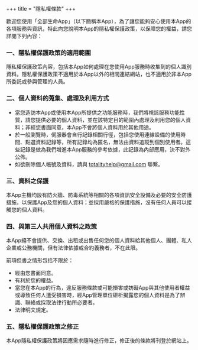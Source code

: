 +++
title = "隱私權條款"
+++

歡迎您使用「全部生命App」（以下簡稱本App），為了讓您能夠安心使用本App的各項服務與資訊，特此向您說明本App的隱私權保護政策，以保障您的權益，請您詳閱下列內容：

### 一、隱私權保護政策的適用範圍

隱私權保護政策內容，包括本App如何處理在您使用App服務時收集到的個人識別資料。隱私權保護政策不適用於本App以外的相關連結網站，也不適用於非本App所委託或參與管理的人員。

### 二、個人資料的蒐集、處理及利用方式

*   當您造訪本App或使用本App所提供之功能服務時，我們將視該服務功能性質，請您提供必要的個人資料，並在該特定目的範圍內處理及利用您的個人資料；非經您書面同意，本App不會將個人資料用於其他用途。
*   於一般瀏覽時，伺服器會自行記錄相關行徑，包括您使用連線設備的使用時間、點選資料記錄等，所有記錄均為匿名，無法由資料追蹤到個別使用者。這些記錄是做為我們增進本App服務的參考依據，此記錄為內部應用，決不對外公佈。
*   如欲刪除個人帳號及資料，請與 totalityhelp@gmail.com 聯繫。

### 三、資料之保護

本App主機均設有防火牆、防毒系統等相關的各項資訊安全設備及必要的安全防護措施，以保護App及您的個人資料；並採用嚴格的保護措施，沒有任何人員可以接觸您的個人資料。

### 四、與第三人共用個人資料之政策

本App絕不會提供、交換、出租或出售任何您的個人資料給其他個人、團體、私人企業或公務機關，但有法律依據或合約義務者，不在此限。

前項但書之情形包括不限於：

*   經由您書面同意。
*   有利於您的權益。
*   當您在本App的行為，違反服務條款或可能損害或妨礙App與其他使用者權益或導致任何人遭受損害時，經App管理單位研析揭露您的個人資料是為了辨識、聯絡或採取法律行動所必要者。
*   法律明文規定。

### 五、隱私權保護政策之修正

本App隱私權保護政策將因應需求隨時進行修正，修正後的條款將刊登於網站上。